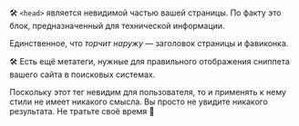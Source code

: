 🛠 `<head>` является невидимой частью вашей страницы. По факту это блок, предназначенный для технической информации.

Единственное, что _торчит наружу_ — заголовок страницы и фавиконка.

🛠 Есть ещё метатеги, нужные для правильного отображения сниппета вашего сайта в поисковых системах.

Поскольку этот тег невидим для пользователя, то и применять к нему стили не имеет никакого смысла. Вы просто не увидите никакого результата. Не тратьте своё время 🙂
